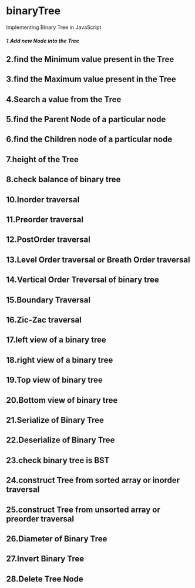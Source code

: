 # binaryTree
Implementing Binary Tree in JavaScript

##### 1.Add new Node into the Tree
## 2.find the Minimum value present in the Tree
## 3.find the Maximum value present in the Tree
## 4.Search a value from the Tree
## 5.find the Parent Node of a particular node
## 6.find the Children node of a particular node
## 7.height of the Tree
## 8.check balance of binary tree
## 10.Inorder traversal
## 11.Preorder traversal
## 12.PostOrder traversal
## 13.Level Order traversal or Breath Order traversal
## 14.Vertical Order Treversal of binary tree
## 15.Boundary Traversal
## 16.Zic-Zac traversal
## 17.left view of a binary tree
## 18.right view of a binary tree
## 19.Top view of binary tree
## 20.Bottom view of binary tree
## 21.Serialize of Binary Tree
## 22.Deserialize of Binary Tree
## 23.check binary tree is BST
## 24.construct Tree from sorted array or inorder traversal
## 25.construct Tree from unsorted array or preorder traversal
## 26.Diameter of Binary Tree
## 27.Invert Binary Tree
## 28.Delete Tree Node
